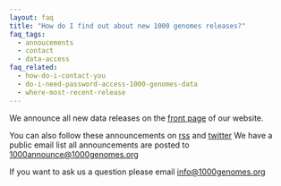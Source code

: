 ```yaml
---
layout: faq
title: "How do I find out about new 1000 genomes releases?"
faq_tags:
  - annoucements
  - contact
  - data-access
faq_related:
  - how-do-i-contact-you
  - do-i-need-password-access-1000-genomes-data
  - where-most-recent-release
---
```

                    
We announce all new data releases on the [front page](http://www.1000genomes.org) of our website.

You can also follow these announcements on [rss](http://www.1000genomes.org/announcements/rss.xml) and [twitter](http://twitter.com/#!/1000genomes) We have a public email list all announcements are posted to [1000announce@1000genomes.org](http://www.1000genomes.org/1000-genomes-annoucement-mailing-list)

If you want to ask us a question please email [info@1000genomes.org](mailto:info@1000genomes.org)
